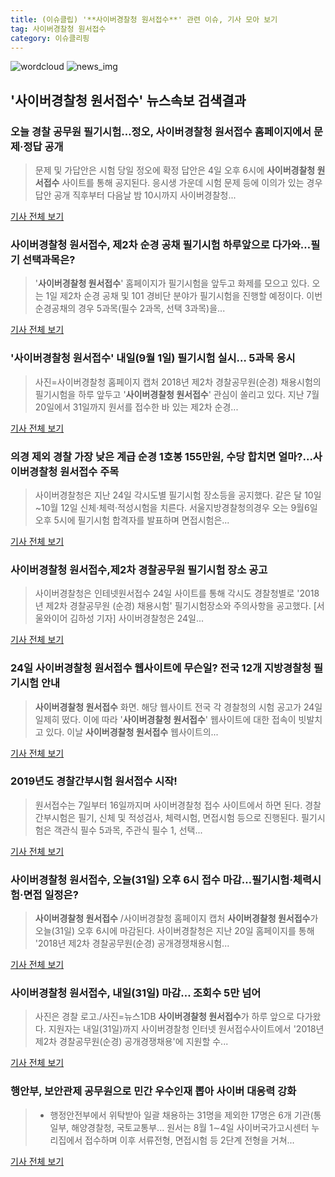 ```yaml
---
title: (이슈클립) '**사이버경찰청 원서접수**' 관련 이슈, 기사 모아 보기
tag: 사이버경찰청 원서접수
category: 이슈클리핑
---
```

![wordcloud](https://s3.ap-northeast-2.amazonaws.com/lyrics101-wordcloud/2018-09-01-1535774456.png)
![news_img](https://user-images.githubusercontent.com/42597476/44507050-1206f400-a6e4-11e8-8d98-7ffbfebb353f.png)
## **'**사이버경찰청 원서접수**'** 뉴스속보 검색결과
### 오늘 경찰 공무원 필기시험…정오, **사이버경찰청 원서접수** 홈페이지에서 문제·정답 공개

>문제 및 가답안은 시험 당일 정오에 확정 답안은 4일 오후 6시에 **사이버경찰청 원서접수** 사이트를 통해 공지된다. 응시생 가운데 시험 문제 등에 이의가 있는 경우 답안 공개 직후부터 다음날 밤 10시까지 사이버경찰청...

<a href="http://www.kookje.co.kr/news2011/asp/newsbody.asp?code=0300&key=20180901.99099014811" target="_blank">기사 전체 보기</a>

### **사이버경찰청 원서접수**, 제2차 순경 공채 필기시험 하루앞으로 다가와…필기 선택과목은?

>'**사이버경찰청 원서접수**' 홈페이지가 필기시험을 앞두고 화제를 모으고 있다. 오는 1일 제2차 순경 공채 및 101 경비단 분야가 필기시험을 진행할 예정이다.   이번 순경공채의 경우  5과목(필수 2과목, 선택 3과목)을...

<a href="http://www.topstarnews.net/news/articleView.html?idxno=474130" target="_blank">기사 전체 보기</a>

### '**사이버경찰청 원서접수**' 내일(9월 1일) 필기시험 실시… 5과목 응시

>사진=사이버경찰청 홈페이지 캡처 2018년 제2차 경찰공무원(순경) 채용시험의 필기시험을 하루 앞두고 '**사이버경찰청 원서접수**' 관심이 쏠리고 있다. 지난 7월 20일에서 31일까지 원서를 접수한 바 있는 제2차 순경...

<a href="http://news20.busan.com/controller/newsController.jsp?newsId=20180831000138" target="_blank">기사 전체 보기</a>

### 의경 제외 경찰 가장 낮은 계급 순경 1호봉 155만원, 수당 합치면 얼마?...**사이버경찰청 원서접수** 주목

>사이버경찰청은 지난 24일 각시도별 필기시험 장소등을 공지했다. 같은 달 10일~10월 12일 신체·체력·적성시험을 치른다. 서울지방경찰청의경우 오는 9월6일 오후 5시에 필기시험 합격자를 발표하며 면접시험은...

<a href="http://www.g-enews.com/ko-kr/news/article/news_all/2018083108102012434e4869c120_1/article.html" target="_blank">기사 전체 보기</a>

### **사이버경찰청 원서접수**,제2차 경찰공무원 필기시험 장소 공고

>사이버경찰청은 인테넷원서접수 24일 사이트를 통해  각시도 경찰청별로  '2018년 제2차 경찰공무원 (순경) 채용시험' 필기시험장소와 주의사항을 공고했다. [서울와이어 김하성 기자] 사이버경찰청은 24일...

<a href="http://www.seoulwire.com/news/articleView.html?idxno=23834" target="_blank">기사 전체 보기</a>

### 24일 **사이버경찰청 원서접수** 웹사이트에 무슨일? 전국 12개 지방경찰청 필기시험 안내

>**사이버경찰청 원서접수** 화면. 해당 웹사이트 전국 각 경찰청의 시험 공고가 24일 일제히 떴다. 이에 따라 '**사이버경찰청 원서접수**' 웹사이트에 대한 접속이 빗발치고 있다. 이날 **사이버경찰청 원서접수** 웹사이트의...

<a href="http://news.imaeil.com/Society/2018082409551180655" target="_blank">기사 전체 보기</a>

### 2019년도 경찰간부시험 원서접수 시작!

>원서접수는 7일부터 16일까지며 사이버경찰청 접수 사이트에서 하면 된다. 경찰간부시험은 필기, 신체 및 적성검사, 체력시험, 면접시험 등으로 진행된다. 필기시험은 객관식 필수 5과목, 주관식 필수 1, 선택...

<a href="http://www.lec.co.kr/news/articleView.html?idxno=48365" target="_blank">기사 전체 보기</a>

### **사이버경찰청 원서접수**, 오늘(31일) 오후 6시 접수 마감…필기시험·체력시험·면접 일정은?

>**사이버경찰청 원서접수** /사이버경찰청 홈페이지 캡처  **사이버경찰청 원서접수**가 오늘(31일) 오후 6시에 마감된다. 사이버경찰청은 지난 20일 홈페이지를 통해 '2018년 제2차 경찰공무원(순경) 공개경쟁채용시험...

<a href="http://www.kyeongin.com/main/view.php?key=20180731000134111" target="_blank">기사 전체 보기</a>

### **사이버경찰청 원서접수**, 내일(31일) 마감… 조회수 5만 넘어

>사진은 경찰 로고./사진=뉴스1DB **사이버경찰청 원서접수**가 하루 앞으로 다가왔다. 지원자는 내일(31일)까지 사이버경찰청 인터넷 원서접수사이트에서 '2018년 제2차 경찰공무원(순경) 공개경쟁채용'에 지원할 수...

<a href="http://moneys.mt.co.kr/news/mwView.php?no=2018073014108072494" target="_blank">기사 전체 보기</a>

### 행안부, 보안관제 공무원으로 민간 우수인재 뽑아 사이버 대응력 강화

>* 행정안전부에서 위탁받아 일괄 채용하는 31명을 제외한 17명은 6개 기관(통일부, 해양경찰청, 국토교통부... 원서는 8월 1∼4일 사이버국가고시센터 누리집에서 접수하며 이후 서류전형, 면접시험 등 2단계 전형을 거쳐...

<a href="http://www.ccdn.co.kr/news/articleView.html?idxno=529613" target="_blank">기사 전체 보기</a>


